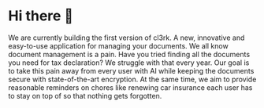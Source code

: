 # Hi there 👋

We are currently building the first version of cl3rk. A new, innovative and easy-to-use application for managing your documents. We all know document management is a pain. Have you tried finding all the documents you need for tax declaration? We struggle with that every year. Our goal is to take this pain away from every user with AI while keeping the documents secure with state-of-the-art encryption. At the same time, we aim to provide reasonable reminders on chores like renewing car insurance each user has to stay on top of so that nothing gets forgotten.
